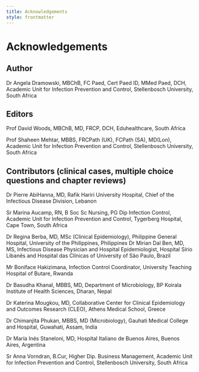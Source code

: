 ```yaml
---
title: Acknowledgements
style: frontmatter
---
```


# Acknowledgements

## Author

Dr Angela Dramowski, MBChB, FC Paed, Cert Paed ID, MMed Paed, DCH,  Academic Unit for Infection Prevention and Control, Stellenbosch University, South Africa

## Editors

Prof David Woods, MBChB, MD, FRCP, DCH, Eduhealthcare, South Africa

Prof Shaheen Mehtar, MBBS, FRCPath (UK), FCPath (SA), MD(Lon), Academic Unit for Infection Prevention and Control, Stellenbosch University, South Africa 

## Contributors (clinical cases, multiple choice questions and chapter reviews)

Dr Pierre AbiHanna, MD, Rafik Hariri University Hospital, Chief of the Infectious Disease Division, Lebanon

Sr Marina Aucamp, RN, B Soc Sc Nursing, PG Dip Infection Control, Academic Unit for Infection Prevention and Control, Tygerberg Hospital, Cape Town, South Africa 

Dr Regina Berba, MD, MSc (Clinical Epidemiology), Philippine General Hospital, University of the Philippines, Philippines 
Dr Mirian Dal Ben, MD, MS, Infectious Disease Physician and Hospital Epidemiologist, Hospital Sírio Libanês and Hospital das Clínicas of University of São Paulo, Brazil

Mr Boniface Hakizimana, Infection Control Coordinator, University Teaching Hospital of Butare, Rwanda 

Dr Basudha Khanal, MBBS, MD, Department of Microbiology, BP Koirala Institute of Health Sciences, Dharan, Nepal

Dr Katerina Mougkou, MD, Collaborative Center for Clinical Epidemiology and Outcomes Research (CLEO), Athens Medical School, Greece

Dr Chimanjita Phukan, MBBS, MD (Microbiology), Gauhati Medical College and Hospital, Guwahati, Assam, India

Dr María Inés Staneloni, MD, Hospital Italiano de Buenos Aires, Buenos Aires, Argentina

Sr Anna Vorndran, B.Cur, Higher Dip. Business Management, Academic Unit for Infection Prevention and Control, Stellenbosch University, South Africa